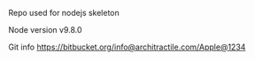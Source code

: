 Repo used for nodejs skeleton

Node version v9.8.0

Git info
https://bitbucket.org/info@architractile.com/Apple@1234
